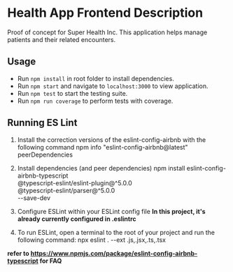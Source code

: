 # Health App Frontend Description
Proof of concept for Super Health Inc. This application helps manage patients and their related encounters.

## Usage
* Run `npm install` in root folder to install dependencies.
* Run `npm start` and navigate to `localhost:3000` to view application.
* Run `npm test` to start the testing suite.
* Run `npm run coverage` to perform tests with coverage.



## Running ES Lint

1. Install the correction versions of the eslint-config-airbnb with the following command
        npm info "eslint-config-airbnb@latest" peerDependencies

2. Install dependencies (and peer dependencies)
            npm install eslint-config-airbnb-typescript \
            @typescript-eslint/eslint-plugin@^5.0.0 \
            @typescript-eslint/parser@^5.0.0 \
            --save-dev

3. Configure ESLint within your ESLint config file
**In this project, it's already currently configured in .eslintrc**

4. To run ESLint, open a terminal to the root of your project and run the following command:
        npx eslint . --ext .js,.jsx,.ts,.tsx    

**refer to https://www.npmjs.com/package/eslint-config-airbnb-typescript for FAQ**


